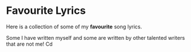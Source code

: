 # Favourite Lyrics

Here is a collection of some of my **favourite** song lyrics.  

Some I have written myself and some are written by other talented writers that are not me!  Cd
